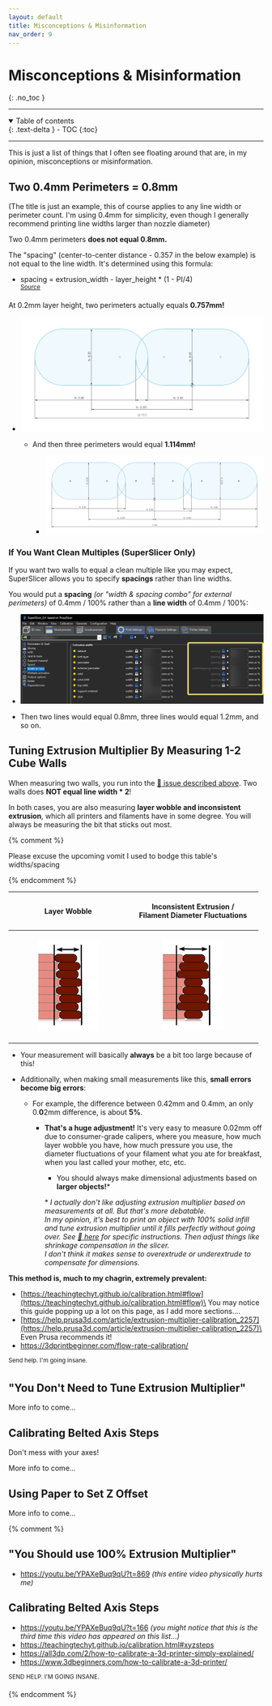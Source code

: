 ```yaml
---
layout: default
title: Misconceptions & Misinformation
nav_order: 9
---
```


# Misconceptions & Misinformation
{: .no_toc }

---
<details open markdown="block">
  <summary>
    Table of contents
  </summary>
  {: .text-delta }
- TOC
{:toc}
</details>

---

This is just a list of things that I often see floating around that are, in my opinion, misconceptions or misinformation.

## Two 0.4mm Perimeters = 0.8mm

(The title is just an example, this of course applies to any line width or perimeter count. I'm using 0.4mm for simplicity, even though I generally recommend printing line widths larger than nozzle diameter)

Two 0.4mm perimeters **does not equal 0.8mm.**

The "spacing" (center-to-center distance - 0.357 in the below example) is not equal to the line width. It's determined using this formula:
- spacing = extrusion_width - layer_height * (1 - PI/4)\
<sup>[Source](https://manual.slic3r.org/advanced/flow-math)</sup>

At 0.2mm layer height, two perimeters actually equals **0.757mm!**
- ![](./images/misconceptions/spacing.png)

    - And then three perimeters would equal **1.114mm!**

        - ![](./images/misconceptions/spacing_3x.png)


### If You Want Clean Multiples (SuperSlicer Only)
If you want two walls to equal a clean multiple like you may expect, SuperSlicer allows you to specify **spacings** rather than line widths.

You would put a **spacing** *(or "width & spacing combo" for external perimeters)* of 0.4mm / 100% rather than a **line width** of 0.4mm / 100%:
- ![](./images/misconceptions/ss_spacing.png)

- Then two lines would equal 0.8mm, three lines would equal 1.2mm, and so on.


## Tuning Extrusion Multiplier By Measuring 1-2 Cube Walls

When measuring two walls, you run into the [:pushpin: issue described above](#two-04mm-perimeters--08mm). Two walls does **NOT equal line width * 2**!

In both cases, you are also measuring **layer wobble and inconsistent extrusion**, which all printers and filaments have in some degree. You will always be measuring the bit that sticks out most.

{% comment %} 

Please excuse the upcoming vomit I used to bodge this table's widths/spacing

{% endcomment %} 


| <br>&nbsp;&nbsp;&nbsp;&nbsp;&nbsp;&nbsp;&nbsp;&nbsp;&nbsp;&nbsp;&nbsp;&nbsp;&nbsp;&nbsp;&nbsp;&nbsp;&nbsp;**Layer Wobble** &nbsp;&nbsp;&nbsp;&nbsp;&nbsp;&nbsp;&nbsp;&nbsp;&nbsp;&nbsp;&nbsp;&nbsp;&nbsp;&nbsp;&nbsp;&nbsp;<br><br> | <br>**Inconsistent Extrusion /**<br>&nbsp;&nbsp;&nbsp;&nbsp;**Filament Diameter Fluctuations**&nbsp;&nbsp;&nbsp;&nbsp;<br><br> |
| :-----------: | :-----------: |
| <br>![](./images/misconceptions/layer_wobble_marked.png)<br><br> | ![](./images/misconceptions/extrusion_inconsistency_marked.png) |

- Your measurement will basically **always** be a bit too large because of this!

- Additionally, when making small measurements like this, **small errors become big errors**:

    - For example, the difference between 0.42mm and 0.4mm, an only 0.**0**2mm difference, is about **5%**.

        - **That's a huge adjustment!** It's very easy to measure 0.02mm off due to consumer-grade calipers, where you measure, how much layer wobble you have, how much pressure you use, the diameter fluctuations of your filament what you ate for breakfast, when you last called your mother, etc, etc.

            - You should always make dimensional adjustments based on **larger objects!**\*

            \* *I actually don't like adjusting extrusion multiplier based on measurements at all. But that's more debatable.\
        In my opinion, it's best to print an object with 100% solid infill and tune extrusion multiplier until it fills perfectly without going over. See [:page_facing_up: here](./extrusion_multiplier.md) for specific instructions. Then adjust things like shrinkage compensation in the slicer.\
        I don't think it makes sense to overextrude or underextrude to compensate for dimensions.*

**This method is, much to my chagrin, extremely prevalent:**
- [https://teachingtechyt.github.io/calibration.html#flow](https://teachingtechyt.github.io/calibration.html#flow)\
You may notice this guide popping up a lot on this page, as I add more sections....
- [https://help.prusa3d.com/article/extrusion-multiplier-calibration_2257](https://help.prusa3d.com/article/extrusion-multiplier-calibration_2257)\
Even Prusa recommends it!
- https://3dprintbeginner.com/flow-rate-calibration/

<sup>Send help. I'm going insane.</sup>


## "You Don't Need to Tune Extrusion Multiplier"

More info to come...

## Calibrating Belted Axis Steps

Don't mess with your axes!

More info to come...

## Using Paper to Set Z Offset

More info to come...


{% comment %} 

## "You Should use 100% Extrusion Multiplier"

- https://youtu.be/YPAXeBuq9qU?t=869 *(this entire video physically hurts me)*


## Calibrating Belted Axis Steps

- https://youtu.be/YPAXeBuq9qU?t=166 *(you might notice that this is the third time this video has appeared on this list...)*
- https://teachingtechyt.github.io/calibration.html#xyzsteps
- https://all3dp.com/2/how-to-calibrate-a-3d-printer-simply-explained/
- https://www.3dbeginners.com/how-to-calibrate-a-3d-printer/

<sup>SEND HELP. I'M GOING INSANE.</sup>




{% endcomment %} 